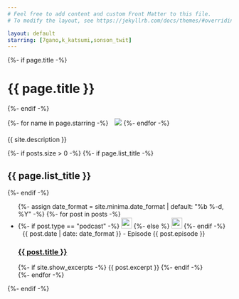 ```yaml
---
# Feel free to add content and custom Front Matter to this file.
# To modify the layout, see https://jekyllrb.com/docs/themes/#overriding-theme-defaults

layout: default
starring: [7gano,k_katsumi,sonson_twit]
---
```


<div class="home">
  {%- if page.title -%}
    <h1 class="page-heading">{{ page.title }}</h1>
  {%- endif -%}

  <!-- {{ content }} -->

<!-- 
  {% if site.paginate %}
    {% assign posts = paginator.posts %}
  {% else %}
    {% assign posts = site.posts %}
  {% endif %} -->

  {%- for name in page.starring -%}
    <a href="https://twitter.com/{{name}}"><img class="twitter" src="{{site.baseurl}}/images/{{name}}.jpg" style="margin-left:10px;"/></a>
  {%- endfor -%}


  <p style="margin-top:20px">{{ site.description }}</p>

  {%- if posts.size > 0 -%}
    {%- if page.list_title -%}
      <h2 class="post-list-heading">{{ page.list_title }}</h2>
    {%- endif -%}
    <ul class="post-list">
      {%- assign date_format = site.minima.date_format | default: "%b %-d, %Y" -%}
      {%- for post in posts -%}
      <li>
          {%- if post.type == "podcast" -%}
            <img src="{{site.baseurl}}/images/mic-24px.svg" alt="" width="24" height="24">
          {%- else %}
            <img src="{{site.baseurl}}/images/article-24px.svg" alt="" width="24" height="24">
          {%- endif -%}
        <span class="post-meta" style="margin-left:10px;">{{ post.date | date: date_format }} - Episode {{ post.episode }}</span>
        <h3>
          <a class="post-link" href="{{ post.url | relative_url }}">
            {{ post.title }}
          </a>
        </h3>
        {%- if site.show_excerpts -%}
          {{ post.excerpt }}
        {%- endif -%}
      </li>
      {%- endfor -%}
    </ul>

  {%- endif -%}

</div>
